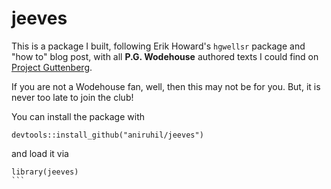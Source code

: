 # jeeves

This is a package I built, following Erik Howard's `hgwellsr` package and "how to" blog post, with all **P.G. Wodehouse** authored texts I could find on [Project Guttenberg](https://www.gutenberg.org).

If you are not a Wodehouse fan, well, then this may not be  for you. But, it is never too late to join the club!

You can install the package with 

```{r}
devtools::install_github("aniruhil/jeeves")
```

and load it via 

````{r}
library(jeeves)
```



